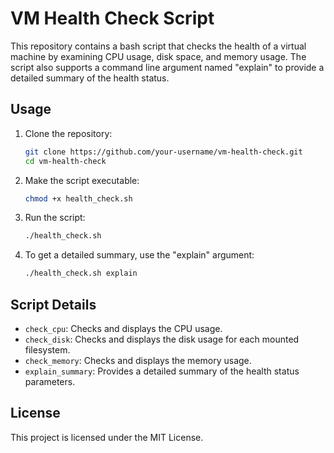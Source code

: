 # VM Health Check Script

This repository contains a bash script that checks the health of a virtual machine by examining CPU usage, disk space, and memory usage. The script also supports a command line argument named "explain" to provide a detailed summary of the health status.

## Usage

1. Clone the repository:
    ```sh
    git clone https://github.com/your-username/vm-health-check.git
    cd vm-health-check
    ```

2. Make the script executable:
    ```sh
    chmod +x health_check.sh
    ```

3. Run the script:
    ```sh
    ./health_check.sh
    ```

4. To get a detailed summary, use the "explain" argument:
    ```sh
    ./health_check.sh explain
    ```

## Script Details

- `check_cpu`: Checks and displays the CPU usage.
- `check_disk`: Checks and displays the disk usage for each mounted filesystem.
- `check_memory`: Checks and displays the memory usage.
- `explain_summary`: Provides a detailed summary of the health status parameters.

## License

This project is licensed under the MIT License.
